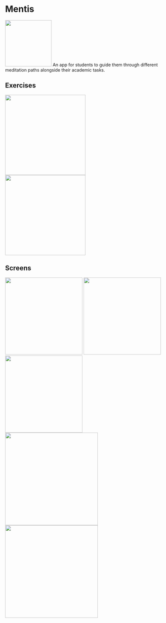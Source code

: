 # Mentis
<img src="https://github.com/frankkk1013/Mentis_meditate/blob/504dd303cf0579e10fde9d678f38194dd82b8062/media/Screenshot%202022-07-26%20at%2015.26.01.png" width="150">
An app for students to guide them through different meditation paths alongside their academic tasks.

## Exercises
<div>

   <img src="https://github.com/frankkk1013/Mentis_meditate/blob/e3a684f83660da207c15ef10eb6feba5520caba6/media/Simulator_Screen_Recording_-_iPhone_11_-_2022-07-26_at_15_30_52_AdobeExpress.gif" width="260">
   <img src="https://github.com/frankkk1013/Mentis_meditate/blob/e3a684f83660da207c15ef10eb6feba5520caba6/media/Simulator_Screen_Recording_-_iPhone_11_-_2022-07-26_at_15_32_01_AdobeExpress-2.gif" width="260">
   
</div>

## Screens
<div>
   <img src="https://github.com/frankkk1013/Mentis_meditate/blob/e3a684f83660da207c15ef10eb6feba5520caba6/media/Simulator%20Screen%20Shot%20-%20iPhone%2011%20-%202022-07-26%20at%2015.29.25.png" width="250">
   <img src="https://github.com/frankkk1013/Mentis_meditate/blob/e3a684f83660da207c15ef10eb6feba5520caba6/media/Simulator%20Screen%20Shot%20-%20iPhone%2011%20-%202022-07-26%20at%2015.31.13.png" width="250">
   <img src="https://github.com/frankkk1013/Mentis_meditate/blob/e3a684f83660da207c15ef10eb6feba5520caba6/media/Simulator%20Screen%20Shot%20-%20iPhone%2011%20-%202022-07-26%20at%2015.30.07.png" width="250">
   
   
</div>
<div>

   <img src="https://github.com/frankkk1013/Mentis_meditate/blob/e3a684f83660da207c15ef10eb6feba5520caba6/media/Simulator%20Screen%20Shot%20-%20iPhone%2011%20-%202022-07-26%20at%2015.30.18.png" width="300">
  
   
   <img src="https://github.com/frankkk1013/Mentis_meditate/blob/e3a684f83660da207c15ef10eb6feba5520caba6/media/Simulator%20Screen%20Shot%20-%20iPhone%2011%20-%202022-07-26%20at%2015.32.16.png" width="300">
</div>


